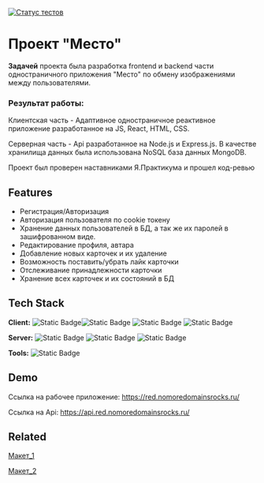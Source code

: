 [![Статус тестов](../../actions/workflows/tests.yml/badge.svg)](../../actions/workflows/tests.yml)


# Проект "Место"

**Задачей** проекта была разработка frontend и backend части одностраничного приложения "Место" по обмену изображениями между пользователями. 

### Результат работы:

Клиентская часть - Адаптивное одностраничное реактивное приложение разработанное на JS, React, HTML, CSS.

Серверная часть - Api разработанное на Node.js и Express.js. В качестве хранилища данных была использована NoSQL база данных MongoDB.

Проект был проверен наставниками Я.Практикума и прошел код-ревью


## Features

- Регистрация/Авторизация
- Авторизация пользователя по cookie токену
- Хранение данных пользователей в БД, а так же их паролей в зашифрованном виде.
- Редактирование профиля, автара
- Добавление новых карточек и их удаление
- Возможность поставить/убрать лайк карточки
- Отслеживание принадлежности карточки
- Хранение всех карточек и их состояний в БД


## Tech Stack

**Client:** ![Static Badge](https://img.shields.io/badge/HTML-gray?style=for-the-badge&logo=HTML5)![Static Badge](https://img.shields.io/badge/CSS3-black?style=for-the-badge&logo=CSS3&logoColor=%23fff&color=%23254BDD)
![Static Badge](https://img.shields.io/badge/JavaScript-black?style=for-the-badge&logo=JavaScript&logoColor=%23EFD81D&color=%23000)
![Static Badge](https://img.shields.io/badge/React-black?style=for-the-badge&logo=React)

**Server:** ![Static Badge](https://img.shields.io/badge/Node.js-teal?style=for-the-badge&logo=Node.js&logoColor=%2302DC02&color=%23F7F7F7)
![Static Badge](https://img.shields.io/badge/Express.js-black?style=for-the-badge&logo=Express&logoColor=%23fff&color=%23EFD81D)
![Static Badge](https://img.shields.io/badge/MongoDB-teal?style=for-the-badge&logo=MongoDB&logoColor=%2300ED64&color=%23001E2B)

**Tools:**
![Static Badge](https://img.shields.io/badge/Git-black?style=for-the-badge&logo=Git&logoColor=%23fff&color=%23E84E31)


## Demo

Ссылка на рабочее приложение: https://red.nomoredomainsrocks.ru/

Ссылка на Api: https://api.red.nomoredomainsrocks.ru/


## Related

[Макет_1](https://www.figma.com/file/2cn9N9jSkmxD84oJik7xL7/JavaScript.-Sprint-4?type=design&node-id=0-1&mode=design&t=uVVoqijUMwOBA54Q-0)

[Макет_2](https://www.figma.com/file/5H3gsn5lIGPwzBPby9jAOo/JavaScript.-Sprint-12?type=design&node-id=0-1&mode=design&t=V3LVisZ3ni9FLEsV-0)